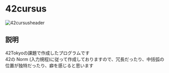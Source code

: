 # 42cursus

![42cursusheader](https://user-images.githubusercontent.com/63895651/105952785-6aacf900-60b5-11eb-83c9-9dd59a101f09.png)

## 説明
42Tokyoの課題で作成したプログラムです <br>
42の Norm (入力規程)に従って作成しておりますので、冗長だったり、中括弧の位置が独特だったり、癖を感じると思います
